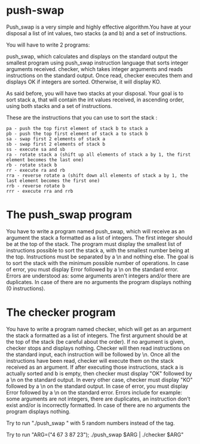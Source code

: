 # push-swap

Push_swap is a very simple and highly effective algorithm.You have at your disposal a list of int values, two stacks (a and b) and a set of instructions.

You will have to write 2 programs:

push_swap, which calculates and displays on the standard output the smallest program using push_swap instruction language that sorts integer arguments received.
checker, which takes integer arguments and reads instructions on the standard output. Once read, checker executes them and displays OK if integers are sorted. Otherwise, it will display KO.

As said before, you will have two stacks at your disposal. Your goal is to sort stack a, that will contain the int values received, in ascending order, using both stacks and a set of instructions.

These are the instructions that you can use to sort the stack :

    pa - push the top first element of stack b to stack a
    pb - push the top first element of stack a to stack b
    sa - swap first 2 elements of stack a
    sb - swap first 2 elements of stack b
    ss - execute sa and sb
    ra - rotate stack a (shift up all elements of stack a by 1, the first element becomes the last one)
    rb - rotate stack b
    rr - execute ra and rb
    rra - reverse rotate a (shift down all elements of stack a by 1, the last element becomes the first one)
    rrb - reverse rotate b
    rrr - execute rra and rrb

# The push_swap program

You have to write a program named push_swap, which will receive as an argument the stack a formatted as a list of integers. The first integer should be at the top of the stack.
The program must display the smallest list of instructions possible to sort the stack a, with the smallest number being at the top.
Instructions must be separated by a \n and nothing else.
The goal is to sort the stack with the minimum possible number of operations.
In case of error, you must display Error followed by a \n on the standard error. Errors are understood as: some arguments aren’t integers and/or there are duplicates.
In case of there are no arguments the program displays nothing (0 instructions).

# The checker program

You have to write a program named checker, which will get as an argument the stack a formatted as a list of integers. The first argument should be at the top of the stack (be careful about the order). If no argument is given, checker stops and displays nothing.
Checker will then read instructions on the standard input, each instruction will be followed by \n. Once all the instructions have been read, checker will execute them on the stack received as an argument.
If after executing those instructions, stack a is actually sorted and b is empty, then checker must display "OK" followed by a \n on the standard output. In every other case, checker must display "KO" followed by a \n on the standard output.
In case of error, you must display Error followed by a \n on the standard error. Errors include for example: some arguments are not integers, there are duplicates, an instruction don’t exist and/or is incorrectly formatted.
In case of there are no arguments the program displays nothing.

Try to run "./push_swap " with 5 random numbers instead of the tag.

Try to run "ARG=("4 67 3 87 23"); ./push_swap $ARG | ./checker $ARG"
